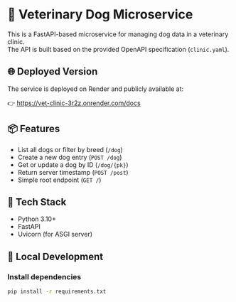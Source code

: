 # 🐶 Veterinary Dog Microservice

This is a FastAPI-based microservice for managing dog data in a veterinary clinic.  
The API is built based on the provided OpenAPI specification (`clinic.yaml`).

## 🌐 Deployed Version

The service is deployed on Render and publicly available at:

👉 https://vet-clinic-3r2z.onrender.com/docs

## 📦 Features

- List all dogs or filter by breed (`/dog`)
- Create a new dog entry (`POST /dog`)
- Get or update a dog by ID (`/dog/{pk}`)
- Return server timestamp (`POST /post`)
- Simple root endpoint (`GET /`)

## 🚀 Tech Stack

- Python 3.10+
- FastAPI
- Uvicorn (for ASGI server)

## 🧪 Local Development

### Install dependencies

```bash
pip install -r requirements.txt

